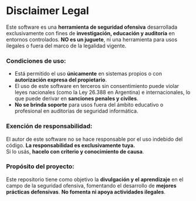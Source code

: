 # Disclaimer Legal

Este software es una **herramienta de seguridad ofensiva** desarrollada exclusivamente con fines de **investigación, educación y auditoría** en entornos controlados. **NO es un juguete**, ni una herramienta para usos ilegales o fuera del marco de la legalidad vigente.

### **Condiciones de uso:**
- Está permitido el uso **únicamente** en sistemas propios o con **autorización expresa del propietario**.  
- El uso de este software en terceros sin consentimiento puede violar leyes nacionales (como la Ley 26.388 en Argentina) e internacionales, lo que puede derivar en **sanciones penales y civiles**.  
- **No se brinda soporte** para usos fuera del ámbito educativo o profesional en auditorías de seguridad informática.  

### **Exención de responsabilidad:**
El autor de este software no se hace responsable por el uso indebido del código. **La responsabilidad es exclusivamente tuya.**  
Si lo usás, **hacelo con criterio y conocimiento de causa**.  

### **Propósito del proyecto:**
Este repositorio tiene como objetivo la **divulgación y el aprendizaje** en el campo de la seguridad ofensiva, fomentando el desarrollo de **mejores prácticas defensivas**. **No fomenta ni apoya actividades ilegales**.  


